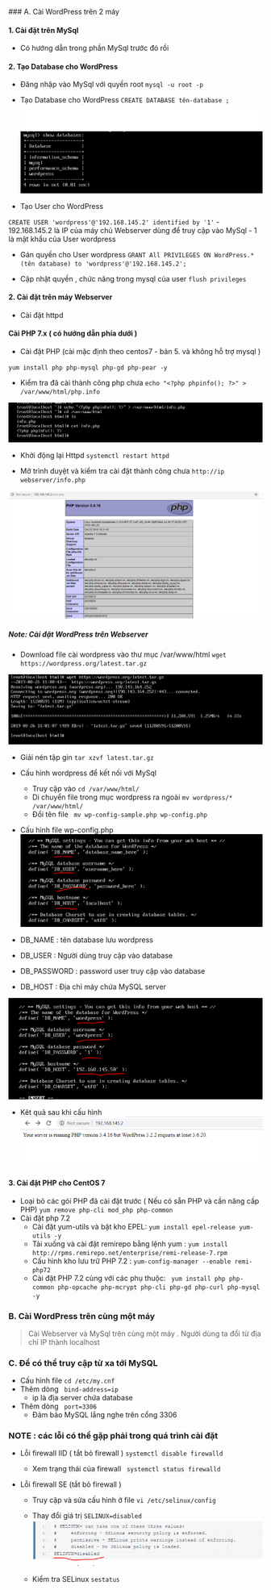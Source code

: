 ﻿﻿﻿### A. Cài WordPress trên 2 máy
#### 1. Cài đặt trên MySql 
- Có hướng dẫn trong phần MySql trước đó rồi 
#### 2. Tạo Database cho WordPress 
- Đăng nhập vào MySql với quyền root 
` mysql -u root -p `

- Tạo Database cho WordPress 
` CREATE DATABASE tên-database ; `
![](../images/1.png)

- Tạo User cho WordPress

` CREATE USER 'wordpress'@'192.168.145.2' identified by '1' `
	- 192.168.145.2 là IP của máy chủ Webserver dùng để truy cập vào MySql 
	- 1 là mật khẩu của User wordpress
- Gán quyền cho User wordpress
` GRANT All PRIVILEGES ON WordPress.* (tên database) to 'wordpress'@'192.168.145.2'; `

- Cập nhật quyền , chức năng trong mysql của user 
` flush privileges ` 

#### 2. Cài đặt trên máy Webserver 
- Cài đặt httpd 
#### Cài PHP 7.x ( có hướng dẫn phía dưới )
- Cài đặt PHP (cài mặc định theo centos7 - bản 5. và không hỗ trợ mysql )

` yum install php php-mysql php-gd php-pear -y `

- Kiểm tra đã cài thành công php chưa 
` echo "<?php phpinfo(); ?>" > /var/www/html/php.info `

![](../images/2.png)

- Khởi động lại Httpd 
` systemctl restart httpd ` 

- Mở trình duyệt và kiểm tra cài đặt thành công chưa 
` http://ip webserver/info.php `

![](../images/3.png)

##### Note: Cài đặt WordPress trên Webserver 

- Download file cài wordpress vào thư mục /var/www/html
` wget https://wordpress.org/latest.tar.gz `

![](../images/4.png)

- Giải nén tập gin 
` tar xzvf latest.tar.gz `

- Cấu hình wordpress để kết nối với MySql 
	- Truy cập vào `cd /var/www/html/`
	- Di chuyển file trong mục wordpress ra ngoài  `mv wordpress/* /var/www/html/` 
	- Đổi tên file ` mv wp-config-sample.php wp-config.php` 

- Cấu hình file wp-config.php 
![](../images/5.png)

- DB_NAME : tên database lưu wordpress
- DB_USER : Người dùng truy cập vào database 
- DB_PASSWORD : password user truy cập vào database
- DB_HOST : Địa chỉ máy chứa MySQL server 

![](../images/6.png) 

- Kêt quả sau khi cấu hình 
![](../images/7.png) 

#### 3. Cài đặt PHP cho CentOS 7
- Loại bỏ các gói PHP đã cài đặt trước ( Nếu có sẵn PHP và cần nâng cấp PHP) 
` yum remove php-cli mod_php php-common `
- Cài đặt php 7.2
	- Cài đặt yum-utils và bật kho EPEL:  `yum install epel-release yum-utils -y`
	- Tải xuống và cài đặt remirepo bằng lệnh yum : `yum install http://rpms.remirepo.net/enterprise/remi-release-7.rpm`
	- Cấu hình kho lưu trữ PHP 7.2 : ` yum-config-manager --enable remi-php72 `
	- Cài đặt PHP 7.2 cùng với các phụ thuộc: ` yum install php php-common php-opcache php-mcrypt php-cli php-gd php-curl php-mysql -y`    

### B. Cài WordPress trên cùng một máy
> Cài Webserver và MySql trên cùng một máy . Người dùng ta đổi từ địa chỉ IP thành localhost

### C. Để có thể truy cập từ xa tới MySQL 
- Cấu hình file ` cd /etc/my.cnf ` 
- Thêm dòng  ` bind-address=ip` 
  - ip là địa server chứa database 
- Thêm dòng ` port=3306`
  - Đảm bảo MySQL lắng nghe trên cổng 3306 

### NOTE : các lỗi có thể gặp phải trong quá trình cài đặt
- Lỗi firewall IID ( tắt bỏ firewall )
` systemctl disable firewalld `
  - Xem trạng thái của firewall
` systemctl status firewalld`

- Lỗi firewall SE (tắt bỏ firewall )
  - Truy cập và sửa cấu hình ở file 
  ` vi /etc/selinux/config `

  - Thay đổi giá trị `SELINUX=disabled `
 ![](../images/8.png)

  - Kiểm tra SELinux
 ` sestatus `





















